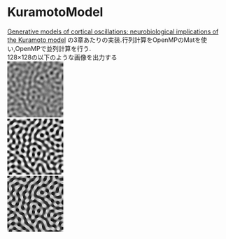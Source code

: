 # KuramotoModel
[Generative models of cortical oscillations: neurobiological implications of the Kuramoto model](http://journal.frontiersin.org/article/10.3389/fnhum.2010.00190/full)
の3章あたりの実装.行列計算をOpenMPのMatを使い,OpenMPで並列計算を行う.  
128×128の以下のような画像を出力する  
![t=20](image/gray20.jpg)  
![t=40](image/gray40.jpg)  
![t=50](image/gray50.jpg)  
